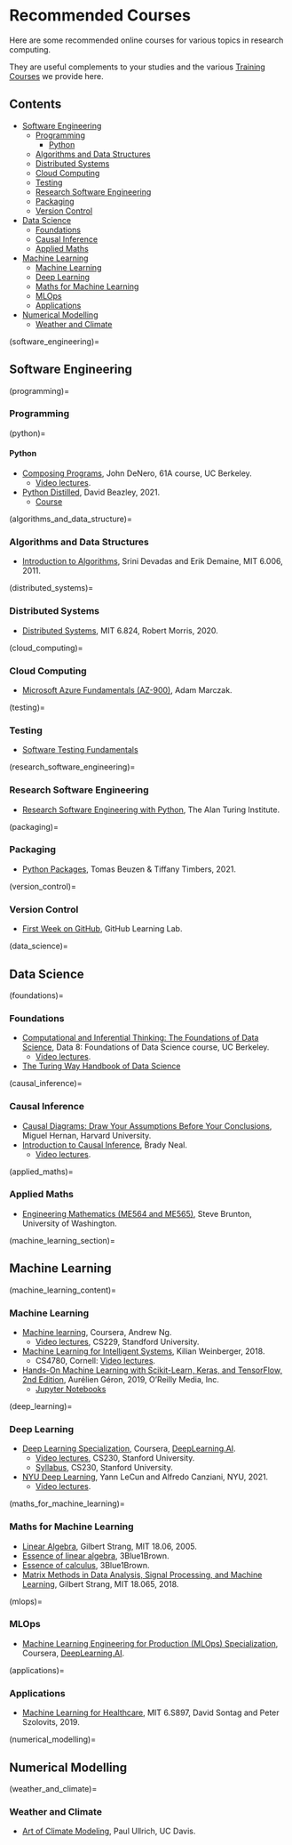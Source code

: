 # Recommended Courses

Here are some recommended online courses for various topics in research computing.  

They are useful complements to your studies and the various [Training Courses](https://arc.leeds.ac.uk/training/) we provide here.

## Contents

- [Software Engineering](software_engineering)
    - [Programming](programming)
        - [Python](python)
    - [Algorithms and Data Structures](algorithms_and_data_structure)
    - [Distributed Systems](distributed_systems)
    - [Cloud Computing](cloud_computing)
    - [Testing](testing)
    - [Research Software Engineering](research_software_engineering)
    - [Packaging](packaging)
    - [Version Control](version_control)
- [Data Science](data_science)
    - [Foundations](foundations)
    - [Causal Inference](causal_inference)
    - [Applied Maths](applied_maths)
- [Machine Learning](machine_learning_section)
    - [Machine Learning](machine_learning_content)
    - [Deep Learning](deep_learning)
    - [Maths for Machine Learning](maths_for_machine_learning)
    - [MLOps](mlops)
    - [Applications](applications)
- [Numerical Modelling](numerical_modelling)
    - [Weather and Climate](weather_and_climate)
    
(software_engineering)=
## Software Engineering

(programming)=
### Programming

(python)=
#### Python

- [Composing Programs](https://composingprograms.com/), John DeNero, 61A course, UC Berkeley.
    - [Video lectures](https://www.youtube.com/c/JohnDeNero/playlists).
- [Python Distilled](https://www.dabeaz.com/python-distilled/), David Beazley, 2021.
    - [Course](https://dabeaz-course.github.io/practical-python/)

(algorithms_and_data_structure)=
### Algorithms and Data Structures

- [Introduction to Algorithms](https://youtube.com/playlist?list=PLUl4u3cNGP61Oq3tWYp6V_F-5jb5L2iHb), Srini Devadas and Erik Demaine, MIT 6.006, 2011.

(distributed_systems)=
### Distributed Systems

- [Distributed Systems](https://www.youtube.com/playlist?list=PLrw6a1wE39_tb2fErI4-WkMbsvGQk9_UB), MIT 6.824, Robert Morris, 2020.

(cloud_computing)=
### Cloud Computing

- [Microsoft Azure Fundamentals (AZ-900)](https://www.youtube.com/playlist?list=PLGjZwEtPN7j-Q59JYso3L4_yoCjj2syrM), Adam Marczak.

(testing)=
### Testing

- [Software Testing Fundamentals](https://softwaretestingfundamentals.com/)

(research_software_engineering)=
### Research Software Engineering

- [Research Software Engineering with Python](https://alan-turing-institute.github.io/rse-course/html/index.html), The Alan Turing Institute.

(packaging)=
### Packaging

- [Python Packages](https://py-pkgs.org/), Tomas Beuzen & Tiffany Timbers, 2021.

(version_control)=
### Version Control

- [First Week on GitHub](https://lab.github.com/githubtraining/first-week-on-github), GitHub Learning Lab.

(data_science)=
## Data Science

(foundations)=
### Foundations

- [Computational and Inferential Thinking: The Foundations of Data Science](https://inferentialthinking.com/chapters/intro.html), Data 8: Foundations of Data Science course, UC Berkeley.
    - [Video lectures](https://www.youtube.com/playlist?list=PL3juAj0fqNsI4HLvMJFnZDDabxAExG0wv).
- [The Turing Way Handbook of Data Science](https://the-turing-way.netlify.app/welcome.html)

(causal_inference)=
### Causal Inference

- [Causal Diagrams: Draw Your Assumptions Before Your Conclusions](https://www.edx.org/course/causal-diagrams-draw-your-assumptions-before-your), Miguel Hernan, Harvard University.
- [Introduction to Causal Inference](https://www.bradyneal.com/causal-inference-course), Brady Neal.
    - [Video lectures](https://www.youtube.com/playlist?list=PLoazKTcS0RzZ1SUgeOgc6SWt51gfT80N0).

(applied_maths)=
### Applied Maths

- [Engineering Mathematics (ME564 and ME565)](https://www.youtube.com/playlist?list=PLMrJAkhIeNNR2W2sPWsYxfrxcASrUt_9j), Steve Brunton, University of Washington.

(machine_learning_section)=
## Machine Learning

(machine_learning_content)=
### Machine Learning

- [Machine learning](https://www.coursera.org/learn/machine-learning), Coursera, Andrew Ng.
    - [Video lectures](https://www.youtube.com/playlist?list=PLoROMvodv4rMiGQp3WXShtMGgzqpfVfbU), CS229, Standford University.
- [Machine Learning for Intelligent Systems](https://www.cs.cornell.edu/courses/cs4780/2018fa/lectures/), Kilian Weinberger, 2018.
    - CS4780, Cornell: [Video lectures](https://youtube.com/playlist?list=PLl8OlHZGYOQ7bkVbuRthEsaLr7bONzbXS).
- [Hands-On Machine Learning with Scikit-Learn, Keras, and TensorFlow, 2nd Edition](https://www.oreilly.com/library/view/hands-on-machine-learning/9781492032632/), Aurélien Géron, 2019, O’Reilly Media, Inc.
    - [Jupyter Notebooks](https://github.com/ageron/handson-ml2)

(deep_learning)=
### Deep Learning

- [Deep Learning Specialization](https://www.coursera.org/specializations/deep-learning), Coursera, [DeepLearning.AI](https://deeplearning.ai/).
    - [Video lectures](https://www.youtube.com/playlist?list=PLoROMvodv4rOABXSygHTsbvUz4G_YQhOb), CS230, Stanford University.
    - [Syllabus](https://cs230.stanford.edu/syllabus/), CS230, Stanford University.
- [NYU Deep Learning](https://atcold.github.io/NYU-DLSP21/), Yann LeCun and Alfredo Canziani, NYU, 2021.
    - [Video lectures](https://www.youtube.com/playlist?list=PLLHTzKZzVU9e6xUfG10TkTWApKSZCzuBI).
    
(maths_for_machine_learning)=
### Maths for Machine Learning

- [Linear Algebra](https://www.youtube.com/playlist?list=PLE7DDD91010BC51F8), Gilbert Strang, MIT 18.06, 2005.
- [Essence of linear algebra](https://www.youtube.com/playlist?list=PLZHQObOWTQDPD3MizzM2xVFitgF8hE_ab), 3Blue1Brown.
- [Essence of calculus](https://www.youtube.com/playlist?list=PLZHQObOWTQDMsr9K-rj53DwVRMYO3t5Yr), 3Blue1Brown.
- [Matrix Methods in Data Analysis, Signal Processing, and Machine Learning](https://www.youtube.com/playlist?list=PLUl4u3cNGP63oMNUHXqIUcrkS2PivhN3k), Gilbert Strang, MIT 18.065, 2018.

(mlops)=
### MLOps

- [Machine Learning Engineering for Production (MLOps) Specialization](https://www.coursera.org/specializations/machine-learning-engineering-for-production-mlops?utm_source=deeplearning-ai&utm_medium=institutions&utm_campaign=20210423-mlep-1-deeplearning-ai-institutions-dlai-website), Coursera, [DeepLearning.AI](https://deeplearning.ai/).

(applications)=
### Applications

- [Machine Learning for Healthcare](https://www.youtube.com/playlist?list=PLUl4u3cNGP60B0PQXVQyGNdCyCTDU1Q5j), MIT 6.S897, David Sontag and Peter Szolovits, 2019.

(numerical_modelling)=
## Numerical Modelling

(weather_and_climate)=
### Weather and Climate

- [Art of Climate Modeling](https://www.youtube.com/playlist?list=PL_cuIb7hx5lihu3Wq605u6kVGltXgEfDt), Paul Ullrich, UC Davis.

